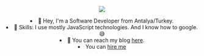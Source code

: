 <p align="center">
  <img
    src="https://c.tenor.com/yu4yJBMcidMAAAAS/space.gif?raw=true"
  />
</p>
<div align="center">
  <li>🎉 Hey, I'm a Software Developer from Antalya/Turkey.</li>
  </li>
  <li>
    📝 Skills: I use mostly JavaScript technologies. And I know how to google. 😅
  </li>
  <li>
    📙 You can reach my blog
    <a href="https://tansionline.gitlab.io">here</a>.
  </li>
  <li>
        You can <a href="https://drive.google.com/file/d/1IwKli2a-vi8zCsw2Bfsmrvy5dE8SNx6S/view">hire me</a>
  </li>
</div>

